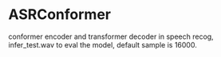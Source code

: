 # ASRConformer

conformer encoder and transformer decoder in speech recog,
infer_test.wav to eval the model,
default sample is 16000.
